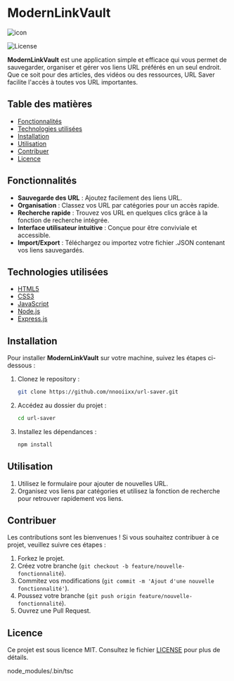 
# ModernLinkVault 
![icon](https://github.com/user-attachments/assets/ceb97c23-651b-4ff8-8d13-4d4aea311a6e)

![License](https://img.shields.io/badge/license-MIT-blue.svg)

**ModernLinkVault** est une application simple et efficace qui vous permet de sauvegarder, organiser et gérer vos liens URL préférés en un seul endroit. Que ce soit pour des articles, des vidéos ou des ressources, URL Saver facilite l'accès à toutes vos URL importantes.

## Table des matières

- [Fonctionnalités](#fonctionnalités)
- [Technologies utilisées](#technologies-utilisées)
- [Installation](#installation)
- [Utilisation](#utilisation)
- [Contribuer](#contribuer)
- [Licence](#licence)

## Fonctionnalités

- **Sauvegarde des URL** : Ajoutez facilement des liens URL.
- **Organisation** : Classez vos URL par catégories pour un accès rapide.
- **Recherche rapide** : Trouvez vos URL en quelques clics grâce à la fonction de recherche intégrée.
- **Interface utilisateur intuitive** : Conçue pour être conviviale et accessible.
- **Import/Export** : Téléchargez ou importez votre fichier .JSON contenant vos liens sauvegardés.

## Technologies utilisées

- [HTML5](https://html.spec.whatwg.org/)
- [CSS3](https://www.w3.org/Style/CSS/Overview.en.html)
- [JavaScript](https://www.javascript.com/)
- [Node.js](https://nodejs.org/)
- [Express.js](https://expressjs.com/)

## Installation

Pour installer **ModernLinkVault** sur votre machine, suivez les étapes ci-dessous :

1. Clonez le repository :
   ```bash
   git clone https://github.com/nnooiixx/url-saver.git
   ```
   
2. Accédez au dossier du projet :
   ```bash
   cd url-saver
   ```

3. Installez les dépendances :
   ```bash
   npm install
   ```


## Utilisation

1. Utilisez le formulaire pour ajouter de nouvelles URL.
2. Organisez vos liens par catégories et utilisez la fonction de recherche pour retrouver rapidement vos liens.

## Contribuer

Les contributions sont les bienvenues ! Si vous souhaitez contribuer à ce projet, veuillez suivre ces étapes :

1. Forkez le projet.
2. Créez votre branche (`git checkout -b feature/nouvelle-fonctionnalité`).
3. Commitez vos modifications (`git commit -m 'Ajout d'une nouvelle fonctionnalité'`).
4. Poussez votre branche (`git push origin feature/nouvelle-fonctionnalité`).
5. Ouvrez une Pull Request.

## Licence

Ce projet est sous licence MIT. Consultez le fichier [LICENSE](LICENSE) pour plus de détails.


node_modules/.bin/tsc
